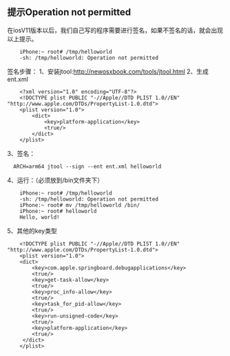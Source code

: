 ## 提示Operation not permitted

  在iosV11版本以后，我们自己写的程序需要进行签名，如果不签名的话，就会出现以上提示。
  
        iPhone:~ root# /tmp/helloworld 
        -sh: /tmp/helloworld: Operation not permitted
    
  签名步骤：
  1、安装jtool:http://newosxbook.com/tools/jtool.html
  2、生成ent.xml
  
        <?xml version="1.0" encoding="UTF-8"?>
        <!DOCTYPE plist PUBLIC "-//Apple//DTD PLIST 1.0//EN" "http://www.apple.com/DTDs/PropertyList-1.0.dtd">
        <plist version="1.0">
            <dict>
                <key>platform-application</key>
                <true/>
            </dict>
        </plist>
    
  3、签名：
  
      ARCH=arm64 jtool --sign --ent ent.xml helloworld
  
  4、运行：（必须放到/bin文件夹下）
  
        iPhone:~ root# /tmp/helloworld 
        -sh: /tmp/helloworld: Operation not permitted
        iPhone:~ root# mv /tmp/helloworld /bin/
        iPhone:~ root# helloworld
        Hello, world!
    
   5、其他的key类型
  
        <!DOCTYPE plist PUBLIC "-//Apple//DTD PLIST 1.0//EN" "http://www.apple.com/DTDs/PropertyList-1.0.dtd">
        <plist version="1.0">
        <dict>
            <key>com.apple.springboard.debugapplications</key>
            <true/>
            <key>get-task-allow</key>
            <true/>
            <key>proc_info-allow</key>
            <true/>
            <key>task_for_pid-allow</key>
            <true/>
            <key>run-unsigned-code</key>
            <true/>
            <key>platform-application</key>
            <true/>
         </dict>
        </plist>
    
    
